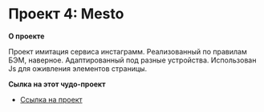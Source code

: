 # Проект 4: Mesto


**О проекте**

Проект имитация сервиса инстаграмм.
Реализованный по правилам БЭМ, наверное. Адаптированный под разные устройства. Использован Js для оживления элементов страницы.

**Сылка на  этот чудо-проект**

* [Ссылка на проект](https://balashovaa.github.io/russian-travel/index.html)

